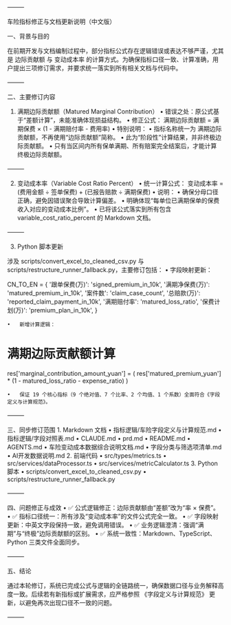 ⸻

车险指标修正与文档更新说明（中文版）

一、背景与目的

在前期开发与文档编制过程中，部分指标公式存在逻辑错误或表达不够严谨，尤其是 边际贡献额 与 变动成本率 的计算方式。为确保指标口径一致、计算准确，用户提出三项修订需求，并要求统一落实到所有相关文档与代码中。

⸻

二、主要修订内容

1. 满期边际贡献额（Matured Marginal Contribution）
	•	错误之处：原公式基于“差额计算”，未能准确体现损益结构。
	•	修正公式：
满期边际贡献额 = 满期保费 × (1 - 满期赔付率 - 费用率)
	•	特别说明：
	•	指标名称统一为 满期边际贡献额，不再使用“边际贡献额”简称。
	•	此为“阶段性”计算结果，并非终极边际贡献额。
	•	只有当区间内所有保单满期、所有赔案完全结案后，才能计算 终极边际贡献额。

⸻

2. 变动成本率（Variable Cost Ratio Percent）
	•	统一计算公式：
变动成本率 = (费用金额 ÷ 签单保费) + (已报告赔款 ÷ 满期保费)
	•	说明：
	•	确保分母口径正确，避免因错误聚合导致计算偏差。
	•	明确体现“每单位已满期保单的保费收入对应的变动成本比例”。
	•	已将该公式落实到所有包含 variable_cost_ratio_percent 的 Markdown 文档。

⸻

3. Python 脚本更新

涉及 scripts/convert_excel_to_cleaned_csv.py 与 scripts/restructure_runner_fallback.py，主要修订包括：
	•	字段映射更新：

CN_TO_EN = {
  '跟单保费(万)': 'signed_premium_in_10k',
  '满期净保费(万)': 'matured_premium_in_10k',
  '案件数': 'claim_case_count',
  '总赔款(万)': 'reported_claim_payment_in_10k',
  '满期赔付率': 'matured_loss_ratio',
  '保费计划(万)': 'premium_plan_in_10k',
}


	•	新增计算逻辑：

# 满期边际贡献额计算
res['marginal_contribution_amount_yuan'] = (
    res['matured_premium_yuan'] *
    (1 - matured_loss_ratio - expense_ratio)
)


	•	保证 19 个核心指标（9 个绝对值、7 个比率、2 个均值、1 个系数）全面符合《字段定义与计算规范》。

⸻

三、同步修订范围
	1.	Markdown 文档
	•	指标逻辑/车险字段定义与计算规范.md
	•	指标逻辑/字段对照表.md
	•	CLAUDE.md
	•	prd.md
	•	README.md
	•	AGENTS.md
	•	车险变动成本数据综合说明文档.md
	•	字段分类与筛选项清单.md
	•	AI开发数据说明.md
	2.	前端代码
	•	src/types/metrics.ts
	•	src/services/dataProcessor.ts
	•	src/services/metricCalculator.ts
	3.	Python 脚本
	•	scripts/convert_excel_to_cleaned_csv.py
	•	scripts/restructure_runner_fallback.py

⸻

四、问题修正与成效
	•	✅ 公式逻辑修正：边际贡献额由“差额”改为“率 × 保费”。
	•	✅ 指标口径统一：所有涉及“变动成本率”的文件公式完全一致。
	•	✅ 字段映射更新：中英文字段保持一致，避免调用错误。
	•	✅ 业务逻辑澄清：强调“满期”与“终极”边际贡献额的区别。
	•	✅ 系统一致性：Markdown、TypeScript、Python 三类文件全面同步。

⸻

五、结论

通过本轮修订，系统已完成公式与逻辑的全链路统一，确保数据口径与业务解释高度一致。后续若有新指标或扩展需求，应严格参照 《字段定义与计算规范》 更新，以避免再次出现口径不一致的问题。

⸻